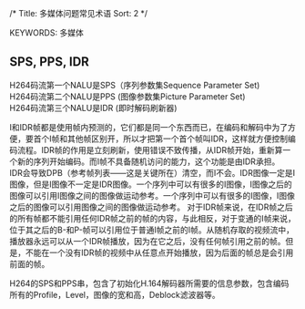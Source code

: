 /*
 Title: 多媒体问题常见术语
 Sort: 2
 */

KEYWORDS: 多媒体

## SPS, PPS, IDR  
H264码流第一个NALU是SPS（序列参数集Sequence Parameter Set)  
H264码流第二个NALU是PPS (图像参数集Picture Parameter Set)  
H264码流第三个NALU是IDR (即时解码刷新器)   

I和IDR帧都是使用帧内预测的，它们都是同一个东西而已，在编码和解码中为了方便，要首个I帧和其他帧区别开，所以才把第一个首个帧叫IDR，这样就方便控制编码流程。IDR帧的作用是立刻刷新，使用错误不致传播，从IDR帧开始，重新算一个新的序列开始编码。而I帧不具备随机访问的能力，这个功能是由IDR承担。  
IDR会导致DPB（参考帧列表——这是关键所在）清空，而I不会。IDR图像一定是I图像，但是I图像不一定是IDR图像。一个序列中可以有很多的I图像，I图像之后的图像可以引用I图像之间的图像做运动参考。一个序列中可以有很多的I图像，I图像之后的图像可以引用图像之间的图像做运动参考。
对于IDR帧来说，在IDR帧之后的所有帧都不能引用任何IDR帧之前的帧的内容，与此相反，对于变通的I帧来说，位于其之后的B-和P-帧可以引用位于普通I帧之前的I帧。从随机存取的视频流中，播放器永远可以从一个IDR帧播放，因为在它之后，没有任何帧引用之前的帧。但是，不能在一个没有IDR帧的视频中从任意点开始播放，因为后面的帧总是会引用前面的帧。

H264的SPS和PPS串，包含了初始化H.164解码器所需要的信息参数，包含编码所有的Profile，Level，图像的宽和高，Deblock滤波器等。




